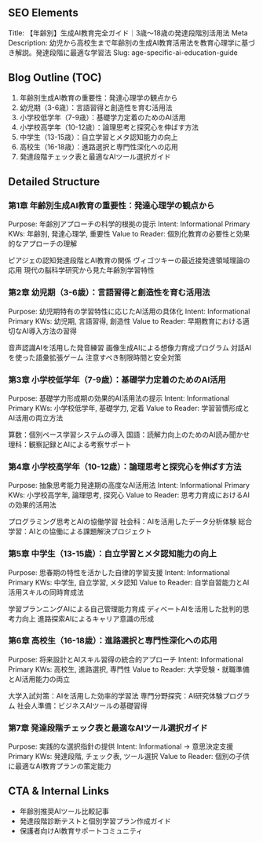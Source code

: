 ## SEO Elements
Title: 【年齢別】生成AI教育完全ガイド｜3歳〜18歳の発達段階別活用法
Meta Description: 幼児から高校生まで年齢別の生成AI教育活用法を教育心理学に基づき解説。発達段階に最適な学習法
Slug: age-specific-ai-education-guide

## Blog Outline (TOC)
1. 年齢別生成AI教育の重要性：発達心理学の観点から
2. 幼児期（3-6歳）：言語習得と創造性を育む活用法
3. 小学校低学年（7-9歳）：基礎学力定着のためのAI活用
4. 小学校高学年（10-12歳）：論理思考と探究心を伸ばす方法
5. 中学生（13-15歳）：自立学習とメタ認知能力の向上
6. 高校生（16-18歳）：進路選択と専門性深化への応用
7. 発達段階チェック表と最適なAIツール選択ガイド

## Detailed Structure

### 第1章 年齢別生成AI教育の重要性：発達心理学の観点から
Purpose: 年齢別アプローチの科学的根拠の提示
Intent: Informational
Primary KWs: 年齢別, 発達心理学, 重要性
Value to Reader: 個別化教育の必要性と効果的なアプローチの理解

ピアジェの認知発達段階とAI教育の関係
ヴィゴツキーの最近接発達領域理論の応用
現代の脳科学研究から見た年齢別学習特性

### 第2章 幼児期（3-6歳）：言語習得と創造性を育む活用法
Purpose: 幼児期特有の学習特性に応じたAI活用の具体化
Intent: Informational
Primary KWs: 幼児期, 言語習得, 創造性
Value to Reader: 早期教育における適切なAI導入方法の習得

音声認識AIを活用した発音練習
画像生成AIによる想像力育成プログラム
対話AIを使った語彙拡張ゲーム
注意すべき制限時間と安全対策

### 第3章 小学校低学年（7-9歳）：基礎学力定着のためのAI活用
Purpose: 基礎学力形成期の効果的AI活用法の提示
Intent: Informational
Primary KWs: 小学校低学年, 基礎学力, 定着
Value to Reader: 学習習慣形成とAI活用の両立方法

算数：個別ペース学習システムの導入
国語：読解力向上のためのAI読み聞かせ
理科：観察記録とAIによる考察サポート

### 第4章 小学校高学年（10-12歳）：論理思考と探究心を伸ばす方法
Purpose: 抽象思考能力発達期の高度なAI活用法
Intent: Informational
Primary KWs: 小学校高学年, 論理思考, 探究心
Value to Reader: 思考力育成におけるAIの効果的活用法

プログラミング思考とAIの協働学習
社会科：AIを活用したデータ分析体験
総合学習：AIとの協働による課題解決プロジェクト

### 第5章 中学生（13-15歳）：自立学習とメタ認知能力の向上
Purpose: 思春期の特性を活かした自律的学習支援
Intent: Informational
Primary KWs: 中学生, 自立学習, メタ認知
Value to Reader: 自学自習能力とAI活用スキルの同時育成法

学習プランニングAIによる自己管理能力育成
ディベートAIを活用した批判的思考力向上
進路探索AIによるキャリア意識の形成

### 第6章 高校生（16-18歳）：進路選択と専門性深化への応用
Purpose: 将来設計とAIスキル習得の統合的アプローチ
Intent: Informational
Primary KWs: 高校生, 進路選択, 専門性
Value to Reader: 大学受験・就職準備とAI活用能力の両立

大学入試対策：AIを活用した効率的学習法
専門分野探究：AI研究体験プログラム
社会人準備：ビジネスAIツールの基礎習得

### 第7章 発達段階チェック表と最適なAIツール選択ガイド
Purpose: 実践的な選択指針の提供
Intent: Informational → 意思決定支援
Primary KWs: 発達段階, チェック表, ツール選択
Value to Reader: 個別の子供に最適なAI教育プランの策定能力

## CTA & Internal Links
- 年齢別推奨AIツール比較記事
- 発達段階診断テストと個別学習プラン作成ガイド
- 保護者向けAI教育サポートコミュニティ